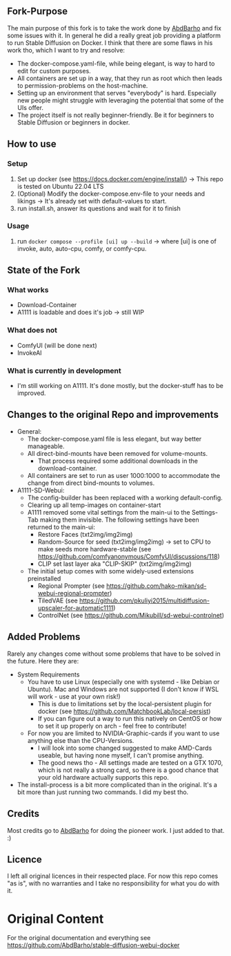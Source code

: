 ## Fork-Purpose
The main purpose of this fork is to take the work done by [AbdBarho](https://github.com/AbdBarho) and fix some issues with it.
In general he did a really great job providing a platform to run Stable Diffusion on Docker.
I think that there are some flaws in his work tho, which I want to try and resolve:
- The docker-compose.yaml-file, while being elegant, is way to hard to edit for custom purposes.
- All containers are set up in a way, that they run as root which then leads to permission-problems on the host-machine.
- Setting up an environment that serves "everybody" is hard. Especially new people might struggle with leveraging the potential that some of the UIs offer.
- The project itself is not really beginner-friendly. Be it for beginners to Stable Diffusion or beginners in docker.

## How to use
### Setup
1. Set up docker (see https://docs.docker.com/engine/install/) -> This repo is tested on Ubuntu 22.04 LTS
2. (Optional) Modify the docker-compose.env-file to your needs and likings -> It's already set with default-values to start.
4. run install.sh, answer its questions and wait for it to finish
### Usage
1. run `docker compose --profile [ui] up --build` -> where [ui] is one of invoke, auto, auto-cpu, comfy, or comfy-cpu.

## State of the Fork
### What works
- Download-Container
- A1111 is loadable and does it's job -> still WIP

### What does not
- ComfyUI (will be done next)
- InvokeAI

### What is currently in development
- I'm still working on A1111. It's done mostly, but the docker-stuff has to be improved.


## Changes to the original Repo and improvements
- General:
  - The docker-compose.yaml file is less elegant, but way better manageable.
  - All direct-bind-mounts have been removed for volume-mounts.
    - That process required some additional downloads in the download-container.
  - All containers are set to run as user 1000:1000 to accommodate the change from direct bind-mounts to volumes.
- A1111-SD-Webui:
  - The config-builder has been replaced with a working default-config.
  - Clearing up all temp-images on container-start
  - A1111 removed some vital settings from the main-ui to the Settings-Tab making them invisible. The following settings have been returned to the main-ui:
    - Restore Faces (txt2img/img2img)
    - Random-Source for seed (txt2img/img2img) -> set to CPU to make seeds more hardware-stable (see https://github.com/comfyanonymous/ComfyUI/discussions/118)
    - CLIP set last layer aka "CLIP-SKIP" (txt2img/img2img)
  - The initial setup comes with some widely-used extensions preinstalled
    - Regional Prompter (see https://github.com/hako-mikan/sd-webui-regional-prompter)
    - TiledVAE (see https://github.com/pkuliyi2015/multidiffusion-upscaler-for-automatic1111)
    - ControlNet (see https://github.com/Mikubill/sd-webui-controlnet)

## Added Problems
Rarely any changes come without some problems that have to be solved in the future. Here they are:
 - System Requirements
   - You have to use Linux (especially one with systemd - like Debian or Ubuntu). Mac and Windows are not supported (I don't know if WSL will work - use at your own risk!)
     - This is due to limitations set by the local-persistent plugin for docker (see https://github.com/MatchbookLab/local-persist)
     - If you can figure out a way to run this natively on CentOS or how to set it up properly on arch - feel free to contribute!
   - For now you are limited to NVIDIA-Graphic-cards if you want to use anything else than the CPU-Versions.
     - I will look into some changed suggested to make AMD-Cards useable, but having none myself, I can't promise anything.
     - The good news tho - All settings made are tested on a GTX 1070, which is not really a strong card, so there is a good chance that your old hardware actually supports this repo.
 - The install-process is a bit more complicated than in the original. It's a bit more than just running two commands. I did my best tho.

## Credits
Most credits go to [AbdBarho](https://github.com/AbdBarho) for doing the pioneer work. I just added to that. :)

## Licence
I left all original licences in their respected place.
For now this repo comes "as is", with no warranties and I take no responsibility for what you do with it.

# Original Content
For the original documentation and everything see https://github.com/AbdBarho/stable-diffusion-webui-docker
